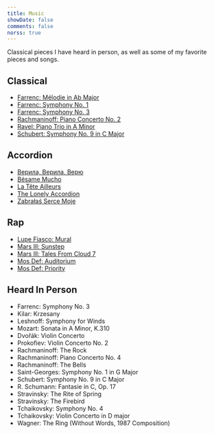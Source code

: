 ```yaml
---
title: Music
showDate: false
comments: false
norss: true
---
```


Classical pieces I have heard in person, as well as some of my favorite pieces and songs.

## Classical
- [Farrenc: Mélodie in Ab Major](https://www.youtube.com/watch?v=W0nxyjt8aUk)
- [Farrenc: Symphony No. 1](https://www.youtube.com/watch?v=R2s83X20MIs)
- [Farrenc: Symphony No. 3](https://www.youtube.com/watch?v=yv3LXXlmwNs)
- [Rachmaninoff: Piano Concerto No. 2](https://www.youtube.com/watch?v=l4zkc7KEvYM)
- [Ravel: Piano Trio in A Minor](https://www.youtube.com/watch?v=Qy3uYBH5UaU)
- [Schubert: Symphony No. 9 in C Major](https://www.youtube.com/watch?v=z9RTvJS8F64)

## Accordion
- [Верила, Верила, Верю](https://www.youtube.com/watch?v=s4G5IXw_BuA)
- [Bésame Mucho](https://www.youtube.com/watch?v=G_ZvTAWy90o)
- [La Tête Ailleurs](https://www.youtube.com/watch?v=GrgLwRBPqrw)
- [The Lonely Accordion](https://www.youtube.com/watch?v=_49RIjipFaQ)
- [Zabrałaś Serce Moje](https://www.youtube.com/watch?v=K0QuSiiwYRA)

## Rap
- [Lupe Fiasco: Mural](https://www.youtube.com/watch?v=vkHrPyoEtSI)
- [Mars Ill: Sunstep](https://www.youtube.com/watch?v=vYvjL7xLgag)
- [Mars Ill: Tales From Cloud 7](https://www.youtube.com/watch?v=71x7Dn0uHOg)
- [Mos Def: Auditorium](https://www.youtube.com/watch?v=kSQEGE8gKj4)
- [Mos Def: Priority](https://www.youtube.com/watch?v=0BuMMFOhyQ8)

## Heard In Person
- Farrenc: Symphony No. 3
- Kilar: Krzesany
- Leshnoff: Symphony for Winds
- Mozart: Sonata in A Minor, K.310
- Dvořák: Violin Concerto
- Prokofiev: Violin Concerto No. 2
- Rachmaninoff: The Rock
- Rachmaninoff: Piano Concerto No. 4
- Rachmaninoff: The Bells
- Saint-Georges: Symphony No. 1 in G Major
- Schubert: Symphony No. 9 in C Major
- R. Schumann: Fantasie in C, Op. 17
- Stravinsky: The Rite of Spring
- Stravinsky: The Firebird
- Tchaikovsky: Symphony No. 4
- Tchaikovsky: Violin Concerto in D major
- Wagner: The Ring (Without Words, 1987 Composition)